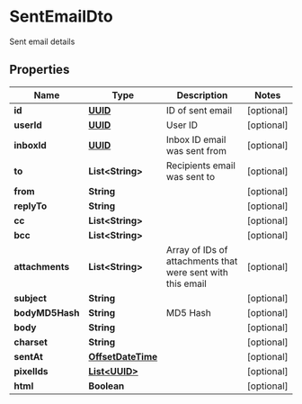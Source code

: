 

# SentEmailDto

Sent email details
## Properties

Name | Type | Description | Notes
------------ | ------------- | ------------- | -------------
**id** | [**UUID**](UUID) | ID of sent email |  [optional]
**userId** | [**UUID**](UUID) | User ID |  [optional]
**inboxId** | [**UUID**](UUID) | Inbox ID email was sent from |  [optional]
**to** | **List&lt;String&gt;** | Recipients email was sent to |  [optional]
**from** | **String** |  |  [optional]
**replyTo** | **String** |  |  [optional]
**cc** | **List&lt;String&gt;** |  |  [optional]
**bcc** | **List&lt;String&gt;** |  |  [optional]
**attachments** | **List&lt;String&gt;** | Array of IDs of attachments that were sent with this email |  [optional]
**subject** | **String** |  |  [optional]
**bodyMD5Hash** | **String** | MD5 Hash |  [optional]
**body** | **String** |  |  [optional]
**charset** | **String** |  |  [optional]
**sentAt** | [**OffsetDateTime**](OffsetDateTime) |  |  [optional]
**pixelIds** | [**List&lt;UUID&gt;**](UUID) |  |  [optional]
**html** | **Boolean** |  |  [optional]



